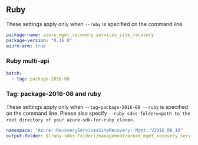 ## Ruby

These settings apply only when `--ruby` is specified on the command line.

``` yaml
package-name: azure_mgmt_recovery_services_site_recovery
package-version: "0.16.0"
azure-arm: true
```

### Ruby multi-api

``` yaml $(ruby) && $(multiapi)
batch:
  - tag: package-2016-08
```

### Tag: package-2016-08 and ruby

These settings apply only when `--tag=package-2016-08 --ruby` is specified on the command line.
Please also specify `--ruby-sdks-folder=<path to the root directory of your azure-sdk-for-ruby clone>`.

``` yaml $(tag) == 'package-2016-08' && $(ruby)
namespace: "Azure::RecoveryServicesSiteRecovery::Mgmt::V2016_08_10"
output-folder: $(ruby-sdks-folder)/management/azure_mgmt_recovery_services_site_recovery/lib
```
